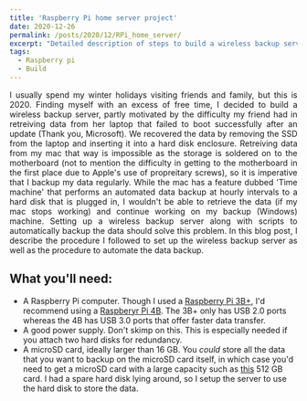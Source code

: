 ```yaml
---
title: 'Raspberry Pi home server project'
date: 2020-12-26
permalink: /posts/2020/12/RPi_home_server/
excerpt: "Detailed description of steps to build a wireless backup server."
tags:
  - Raspberry pi
  - Build
---
```

<div style="text-align: justify"> 
I usually spend my winter holidays visiting friends and family, but this is 2020. Finding myself with an excess of free time, I decided to build a wireless backup server, partly motivated by the difficulty my friend had in retreiving data from her laptop that failed to boot successfully after an update (Thank you, Microsoft). We recovered the data by removing the SSD from the laptop and inserting it into a hard disk enclosure. Retreiving data from my mac that way is impossible as the storage is soldered on to the motherboard (not to mention the difficulty in getting to the motherboard in the first place due to Apple's use of propreitary screws), so it is imperative that I backup my data regularly. While the mac has a feature dubbed 'Time machine' that performs an automated data backup at hourly intervals to a hard disk that is plugged in, I wouldn't be able to retrieve the data (if my mac stops working) and continue working on my backup (Windows) machine. Setting up a wireless backup server along with scripts to automatically backup the data should solve this problem. In this blog post, I describe the procedure I followed to set up the wireless backup server as well as the procedure to automate the data backup. 
</div>

## What you'll need:
  * A Raspberry Pi computer. Though I used a [Raspberry Pi 3B+](https://www.raspberrypi.org/products/raspberry-pi-3-model-b-plus/), I'd recommend using a [Raspberyr Pi 4B](https://www.raspberrypi.org/products/raspberry-pi-4-model-b/). The 3B+ only has USB 2.0 ports whereas the 4B has USB 3.0 ports that offer faster data transfer.
  * A good power supply. Don't skimp on this. This is especially needed if you attach two hard disks for redundancy.
  * A microSD card, ideally larger than 16 GB. You *could* store all the data that you want to backup on the microSD card itself, in which case you'd need to get a microSD card with a large capacity such as [this](https://www.amazon.com/SanDisk-512GB-microSDXC-Memory-Adapter-dp-B08GXXKY6P/dp/B08GXXKY6P/ref=dp_ob_title_ce) 512 GB card. I had a spare hard disk lying around, so I setup the server to use the hard disk to store the data.


